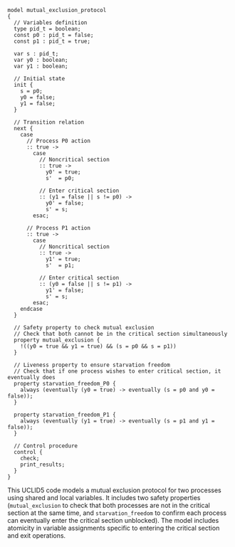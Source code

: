 ```uclid
model mutual_exclusion_protocol
{
  // Variables definition
  type pid_t = boolean;
  const p0 : pid_t = false;
  const p1 : pid_t = true;

  var s : pid_t;
  var y0 : boolean;
  var y1 : boolean;

  // Initial state
  init {
    s = p0;
    y0 = false;
    y1 = false;
  }

  // Transition relation
  next {
    case
      // Process P0 action
      :: true ->
        case
          // Noncritical section
          :: true ->
            y0' = true;
            s'  = p0;

          // Enter critical section
          :: (y1 = false || s != p0) ->
            y0' = false;
            s' = s;
        esac;

      // Process P1 action
      :: true ->
        case
          // Noncritical section
          :: true ->
            y1' = true;
            s'  = p1;

          // Enter critical section
          :: (y0 = false || s != p1) ->
            y1' = false;
            s' = s;
        esac;
    endcase
  }

  // Safety property to check mutual exclusion
  // Check that both cannot be in the critical section simultaneously
  property mutual_exclusion {
    !((y0 = true && y1 = true) && (s = p0 && s = p1))
  }

  // Liveness property to ensure starvation freedom
  // Check that if one process wishes to enter critical section, it eventually does
  property starvation_freedom_P0 {
    always (eventually (y0 = true) -> eventually (s = p0 and y0 = false));
  }

  property starvation_freedom_P1 {
    always (eventually (y1 = true) -> eventually (s = p1 and y1 = false));
  }

  // Control procedure
  control {
    check;
    print_results;
  }
}
```

This UCLID5 code models a mutual exclusion protocol for two processes using shared and local variables. It includes two safety properties (`mutual_exclusion` to check that both processes are not in the critical section at the same time, and `starvation_freedom` to confirm each process can eventually enter the critical section unblocked). The model includes atomicity in variable assignments specific to entering the critical section and exit operations.